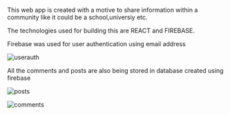 This web app is created with a motive to share information within a community like it could be a school,universiy etc.

The technologies used for building this are REACT and FIREBASE.

Firebase was used for user authentication using email address

![userauth](https://user-images.githubusercontent.com/91485241/175380866-0ebf9d2a-4c16-48d4-8b9e-b1004e24d82e.jpg)

All the comments and posts are also being stored in database created using firebase

![posts](https://user-images.githubusercontent.com/91485241/175381151-c3c3e4f9-b9d1-404a-aa96-3469fe6f4c01.jpg)

![comments](https://user-images.githubusercontent.com/91485241/175381163-49f9b243-ba75-4e07-9991-2a9a11087cb9.jpg)
